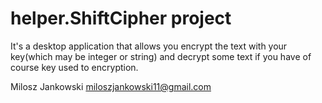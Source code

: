 helper.ShiftCipher project
===================
It's a desktop application that allows you encrypt the text with your key(which may be integer or string) and decrypt some text if you have of course key used to encryption.

Milosz Jankowski
miloszjankowski11@gmail.com